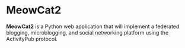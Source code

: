# MeowCat2

**MeowCat2** is a Python web application that will implement a federated 
blogging, microblogging, and social networking platform using the 
ActivityPub protocol.
